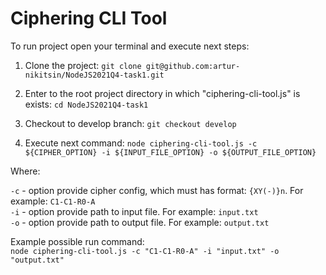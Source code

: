 # Ciphering CLI Tool

To run project open your terminal and execute next steps:

1. Clone the project:
`git clone git@github.com:artur-nikitsin/NodeJS2021Q4-task1.git`

2. Enter to the root project directory in which "ciphering-cli-tool.js" is exists:
`cd NodeJS2021Q4-task1`

3. Checkout to develop branch:
`git checkout develop`

5. Execute next command:
`node ciphering-cli-tool.js -c ${CIPHER_OPTION} -i ${INPUT_FILE_OPTION} -o ${OUTPUT_FILE_OPTION}`

Where:

`-c` - option provide cipher config, which must has format: `{XY(-)}n`. For example: `C1-C1-R0-A`
<br />
`-i` - option provide path to input file. For example: `input.txt`
<br />
`-o` - option provide path to output file. For example: `output.txt`

Example possible run command:
<br />
`node ciphering-cli-tool.js -c "C1-C1-R0-A" -i "input.txt" -o "output.txt"`
